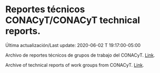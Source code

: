 # Reportes técnicos CONACyT/CONACyT technical reports.

Última actualización/Last update: 2020-06-02 T 19:17:00-05:00

Archivo de reportes técnicos de grupos de trabajo del CONACyT. [Link](https://coronavirus.conacyt.mx/productos/index.html).

Archive of technical reports of work groups from CONACyT. [Link](https://coronavirus.conacyt.mx/productos/index.html).

